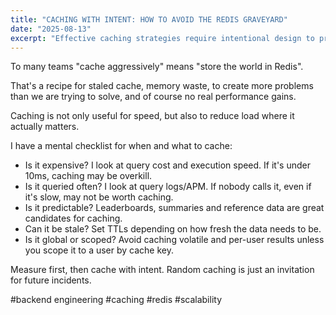 ```yaml
---
title: "CACHING WITH INTENT: HOW TO AVOID THE REDIS GRAVEYARD"
date: "2025-08-13"
excerpt: "Effective caching strategies require intentional design to prevent memory waste and stale data issues. Implementation guidelines include evaluating query cost, frequency of access, data predictability, TTL settings, and scope management for optimal Redis performance."
---
```


To many teams "cache aggressively" means "store the world in Redis".

That's a recipe for staled cache, memory waste, to create more problems than we are trying to solve, and of course no real performance gains.

Caching is not only useful for speed, but also to reduce load where it actually matters.

I have a mental checklist for when and what to cache:

 * Is it expensive? I look at query cost and execution speed. If it's under 10ms, caching may be overkill.
 * Is it queried often? I look at query logs/APM. If nobody calls it, even if it's slow, may not be worth caching.
 * Is it predictable? Leaderboards, summaries and reference data are great candidates for caching.
 * Can it be stale? Set TTLs depending on how fresh the data needs to be.
 * Is it global or scoped? Avoid caching volatile and per-user results unless you scope it to a user by cache key.

Measure first, then cache with intent. Random caching is just an invitation for future incidents.

#backend engineering #caching #redis #scalability
